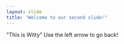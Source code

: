 ```yaml
---
layout: slide
title: "Welcome to our second slide!"
---
```

"This is Witty"
Use the left arrow to go back!
